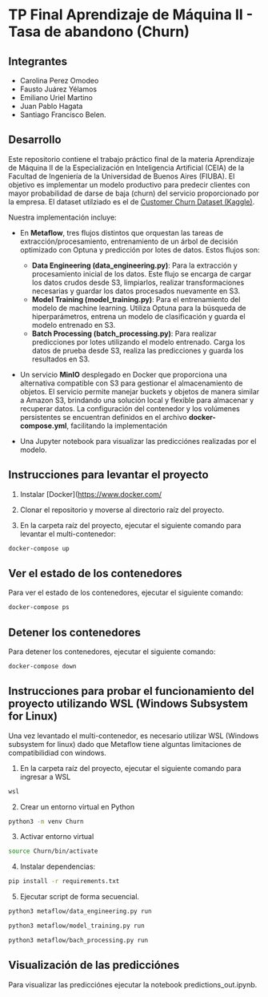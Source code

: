 # TP Final Aprendizaje de Máquina II - Tasa de abandono (Churn)

## Integrantes

- Carolina Perez Omodeo
- Fausto Juárez Yélamos
- Emiliano Uriel Martino
- Juan Pablo Hagata
- Santiago Francisco Belen.

## Desarrollo

Este repositorio contiene el trabajo práctico final de la materia Aprendizaje de Máquina II de la Especialización en Inteligencia Artificial (CEIA) de la Facultad de Ingeniería de la Universidad de Buenos Aires (FIUBA). El objetivo es implementar un modelo productivo para predecir clientes con mayor probabilidad de darse de baja (churn) del servicio proporcionado por la empresa.
El dataset utilziado es el de [Customer Churn Dataset (Kaggle)](https://www.kaggle.com/datasets/muhammadshahidazeem/customer-churn-dataset).

Nuestra implementación incluye:

- En **Metaflow**, tres flujos distintos que orquestan las tareas de extracción/procesamiento, entrenamiento de un árbol de decisión optimizado con Optuna y predicción por lotes de datos. Estos flujos son:

  - **Data Engineering (data_engineering.py)**: Para la extracción y procesamiento inicial de los datos. Este flujo se encarga de cargar los datos crudos desde S3, limpiarlos, realizar transformaciones necesarias y guardar los datos procesados nuevamente en S3.
  - **Model Training (model_training.py)**: Para el entrenamiento del modelo de machine learning. Utiliza Optuna para la búsqueda de hiperparámetros, entrena un modelo de clasificación y guarda el modelo entrenado en S3.
  - **Batch Processing (batch_processing.py)**: Para realizar predicciones por lotes utilizando el modelo entrenado. Carga los datos de prueba desde S3, realiza las predicciones y guarda los resultados en S3.

- Un servicio **MinIO** desplegado en Docker que proporciona una alternativa compatible con S3 para gestionar el almacenamiento de objetos. El servicio permite manejar buckets y objetos de manera similar a Amazon S3, brindando una solución local y flexible para almacenar y recuperar datos. La configuración del contenedor y los volúmenes persistentes se encuentran definidos en el archivo **docker-compose.yml**, facilitando la implementación

- Una Jupyter notebook para visualizar las predicciónes realizadas por el modelo.

## Instrucciones para levantar el proyecto

1. Instalar [Docker](https://www.docker.com/

2. Clonar el repositorio y moverse al directorio raíz del proyecto.

3. En la carpeta raíz del proyecto, ejecutar el siguiente comando para levantar el multi-contenedor:

```bash
docker-compose up
```

## Ver el estado de los contenedores

Para ver el estado de los contenedores, ejecutar el siguiente comando:

```bash
docker-compose ps
```

## Detener los contenedores

Para detener los contenedores, ejecutar el siguiente comando:

```bash
docker-compose down
```

## Instrucciones para probar el funcionamiento del proyecto utilizando WSL (Windows Subsystem for Linux)

Una vez levantado el multi-contenedor, es necesario utilizar WSL (Windows subsystem for linux) dado que Metaflow tiene alguntas limitaciones de compatibilidiad con windows.

1.  En la carpeta raíz del proyecto, ejecutar el siguiente comando para ingresar a WSL

```bash
wsl
```

2. Crear un entorno virtual en Python

```bash
python3 -m venv Churn
```

3. Activar entorno virtual

```bash
source Churn/bin/activate
```

4. Instalar dependencias:

```bash
pip install -r requirements.txt
```

5. Ejecutar script de forma secuencial.

```bash
python3 metaflow/data_engineering.py run
```

```bash
python3 metaflow/model_training.py run
```

```bash
python3 metaflow/bach_processing.py run
```

## Visualización de las predicciónes

Para visualizar las predicciónes ejecutar la notebook predictions_out.ipynb.
